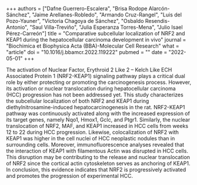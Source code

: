 +++
authors = ["Dafne Guerrero-Escalera", "Brisa Rodope Alarcón-Sánchez", "Jaime Arellanes-Robledo", "Armando Cruz-Rangel", "Luis del Pozo-Yauner", "Victoria Chagoya de Sánchez", "Osbaldo Resendis-Antonio", "Saul Villa-Treviño", "Julia Esperanza Torres-Mena", "Julio Isael Pérez-Carreón"]
title = "Comparative subcellular localization of NRF2 and KEAP1 during the hepatocellular carcinoma development in vivo"
journal = "Biochimica et Biophysica Acta (BBA)-Molecular Cell Research"
what = "article"
doi = "10.1016/j.bbamcr.2022.119222"
pubmed = ""
date = "2022-05-01"
+++

The activation of Nuclear Factor, Erythroid 2 Like 2 – Kelch Like ECH Associated Protein 1 (NRF2-KEAP1) signaling pathway plays a critical dual role by either protecting or promoting the carcinogenesis process. However, its activation or nuclear translocation during hepatocellular carcinoma (HCC) progression has not been addressed yet. This study characterizes the subcellular localization of both NRF2 and KEAP1 during diethylnitrosamine-induced hepatocarcinogenesis in the rat. NRF2-KEAP1 pathway was continuously activated along with the increased expression of its target genes, namely Nqo1, Hmox1, Gclc, and Ptgr1. Similarly, the nuclear translocation of NRF2, MAF, and KEAP1 increased in HCC cells from weeks 12 to 22 during HCC progression. Likewise, colocalization of NRF2 with KEAP1 was higher in the cell nuclei of HCC neoplastic nodules than in surrounding cells. Moreover, immunofluorescence analyses revealed that the interaction of KEAP1 with filamentous Actin was disrupted in HCC cells. This disruption may be contributing to the release and nuclear translocation of NRF2 since the cortical actin cytoskeleton serves as anchoring of KEAP1. In conclusion, this evidence indicates that NRF2 is progressively activated and promotes the progression of experimental HCC.